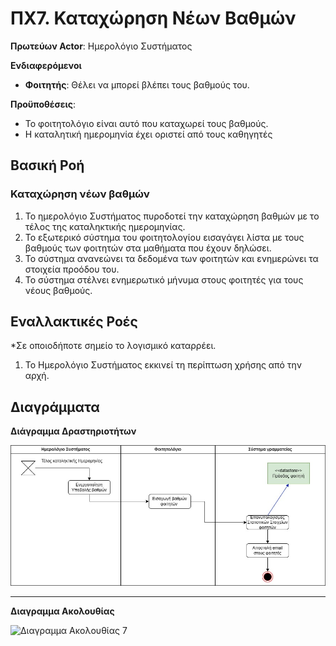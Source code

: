 # ΠΧ7. Καταχώρηση Νέων Βαθμών

**Πρωτεύων Actor**: Ημερολόγιο Συστήματος 

**Ενδιαφερόμενοι**

- **Φοιτητής**: Θέλει να μπορεί βλέπει τους βαθμούς του.

**Προϋποθέσεις**: 
- Το φοιτητολόγιο είναι αυτό που καταχωρεί τους βαθμούς.
- Η καταλητική ημερομηνία έχει οριστεί από τους καθηγητές

## Βασική Ροή

### Καταχώρηση νέων βαθμών
1. Το ημερολόγιο Συστήματος πυροδοτεί την καταχώρηση βαθμών με το τέλος της καταληκτικής ημερομηνίας.
2. Το εξωτερικό σύστημα του φοιτητολογίου εισαγάγει λίστα με τους βαθμούς των φοιτητών στα μαθήματα που έχουν δηλώσει.
3. Το σύστημα ανανεώνει τα δεδομένα των φοιτητών και ενημερώνει τα στοιχεία προόδου του.
4. Το σύστημα στέλνει ενημερωτικό μήνυμα στους φοιτητές για τους νέους βαθμούς.

## Εναλλακτικές Ροές

*Σε οποιοδήποτε σημείο το λογισμικό καταρρέει.
1. Το Ημερολόγιο Συστήματος εκκινεί τη περίπτωση χρήσης από την αρχή.

## Διαγράμματα 
**Διάγραμμα Δραστηριοτήτων**

![Διάγραμμα Δραστηριοτήτων 7](uml/requirements/UseCase7.jpg)

---
**Διαγραμμα Ακολουθίας**

![Διαγραμμα Ακολουθίας 7](uml/requirements/.jpg)

